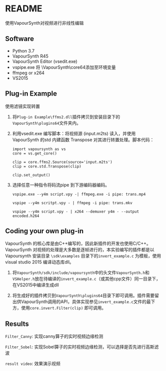 # README

使用VapourSynth对视频进行非线性编辑

## Software

- Python 3.7
- VapourSynth R45
- VapourSynth Editor (vsedit.exe)
- vspipe.exe 将 \VapourSynth\core64添加至环境变量
- ffmpeg or x264
- VS2015

## Plug-in Example

使用滤镜实现转置

1. 将`Plug-in Example\ffms2.dll`插件拷贝到安装目录下的`VapourSynth\plugins64`文件夹内。

2. 利用vsedit.exe 编写脚本：将视频源 (input.m2ts) 读入，并使用VapourSynth 的std 内建函数
   Transpose 对其进行转置处理。脚本代码：

   ```
   import vapoursynth as vs
   core = vs.get_core()
   
   clip = core.ffms2.Source(source='input.m2ts')
   clip = core.std.Transpose(clip)
   
   clip.set_output()
   ```

3. 选择任意一种指令将码流pipe 到下游编码器编码。

   ```
   vspipe.exe --y4m script.vpy -| ffmpeg.exe -i pipe: trans.mp4
   
   vspipe --y4m scritpt.vpy - | ffmpeg -i pipe: trans.mkv
   
   vspipe --y4m script.vpy - | x264 --demuxer y4m - --output encoded.h264
   ```

## Coding your own plug-in

VapourSynth 的核心库是由C++编写的，因此新插件的开发也使用C/C++。VapourSynth 对视频的处理是大多数是逐帧进行的，本实验编写的插件都是以Vapoursynth 安装目录 `\sdk\examples` 目录下的`invert_example.c` 为模板，使用visual studio 2015 编译动态库dll。

1. 将`VapourSynth/sdk/include/vapoursynth`中的头文件`VapourSynth.h`和`VSHelper.h`放在待编译的`invert_example.c`（或其他cpp文件）同一目录下，在VS2015中编译生成dll

2. 将生成好的插件拷贝到`VapourSynth\plugins64`目录下即可调用。插件需要留出供VapourSynth调用的API，具体实现参见`invert_example.c`文件的最下方，使用`core.invert.Filter(clip)` 即可调用。

## Results

`Filter_Canny`: 实现canny算子的实时视频边缘检测

`Filter_Sobel`: 实现Sobel算子的实时视频边缘检测，可以选择是否先进行高斯滤波

`result video`: 效果演示视频